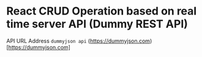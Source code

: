 # React CRUD Operation based on real time server API (Dummy REST API)

API URL Address `dummyjson api` (https://dummyjson.com)[https://dummyjson.com]